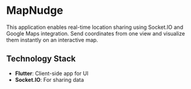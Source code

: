 # MapNudge
This application enables real-time location sharing using Socket.IO and Google Maps integration. Send coordinates from one view and visualize them instantly on an interactive map.

## Technology Stack

- **Flutter**: Client-side app for UI
- **Socket.IO**: For sharing data